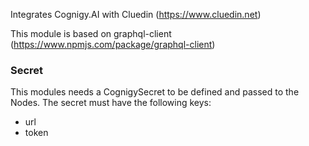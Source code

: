 ﻿Integrates Cognigy.AI with Cluedin (https://www.cluedin.net)

This module is based on graphql-client (https://www.npmjs.com/package/graphql-client)

### Secret
This modules needs a CognigySecret to be defined and passed to the Nodes. The secret must have the following keys:

- url
- token